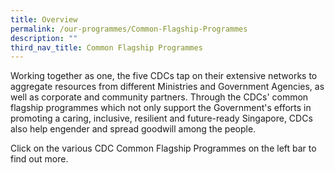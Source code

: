 ```yaml
---
title: Overview
permalink: /our-programmes/Common-Flagship-Programmes
description: ""
third_nav_title: Common Flagship Programmes
---
```

Working together as one, the five CDCs tap on their extensive networks to aggregate resources from different Ministries and Government Agencies, as well as corporate and community partners. Through the CDCs' common flagship programmes which not only support the Government's efforts in promoting a caring, inclusive, resilient and future-ready Singapore, CDCs also help engender and spread goodwill among the people.

Click on the various CDC Common Flagship Programmes on the left bar to find out more.